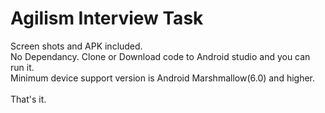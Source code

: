 # Agilism Interview Task

Screen shots and APK included.<br/>
No Dependancy. Clone or Download code to Android studio and you can run it.<br/>
Minimum device support version is Android Marshmallow(6.0) and higher.<br/><br/>
That's it.
